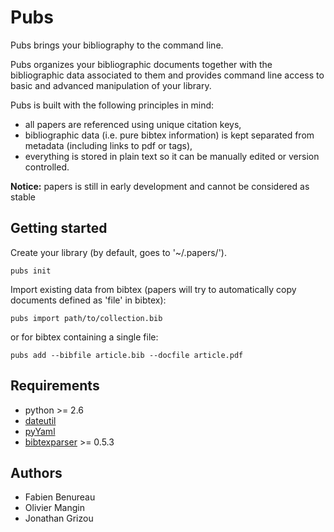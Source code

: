 # Pubs

Pubs brings your bibliography to the command line.

Pubs organizes your bibliographic documents together with the bibliographic data associated to them and provides command line access to basic and advanced manipulation of your library.

Pubs is built with the following principles in mind:

 - all papers are referenced using unique citation keys,
 - bibliographic data (i.e. pure bibtex information) is kept separated from metadata (including links to pdf or tags),
 - everything is stored in plain text so it can be manually edited or version controlled.


**Notice:** papers is still in early development and cannot be considered as stable


Getting started
---------------
Create your library (by default, goes to '~/.papers/').

    pubs init

Import existing data from bibtex (papers will try to automatically copy documents defined as 'file' in bibtex):

    pubs import path/to/collection.bib

or for bibtex containing a single file:

    pubs add --bibfile article.bib --docfile article.pdf


Requirements
------------
- python >= 2.6
- [dateutil](http://labix.org/python-dateutil)
- [pyYaml](http://pyyaml.org)
- [bibtexparser](https://github.com/sciunto/python-bibtexparser) >= 0.5.3


Authors
-------

 - Fabien Benureau
 - Olivier Mangin
 - Jonathan Grizou
